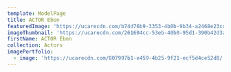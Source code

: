 ```yaml
---
template: ModelPage
title: ACTOR Ebon
featuredImage: 'https://ucarecdn.com/b74d76b9-3353-4b0b-9b34-a2468e23cd7f/'
imageThumbnail: 'https://ucarecdn.com/261604cc-53eb-40b0-95d1-390b42d3a172/'
firstName: ACTOR Ebon
collection: Actors
imagePortfolio:
  - image: 'https://ucarecdn.com/807997b1-e459-4b25-9f21-ecf5d4ce52d8/'
---
```


